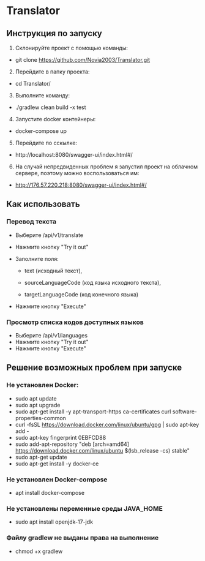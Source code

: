 # Translator
## Инструкция по запуску 
1. Склонируйте проект с помощью команды:
 * git clone https://github.com/Novia2003/Translator.git
2. Перейдите в папку проекта:
 * cd Translator/
3. Выполните команду:
* ./gradlew clean build -x test
4. Запустите docker контейнеры:
 * docker-compose up
5. Перейдите по сскылке:
 * http://localhost:8080/swagger-ui/index.html#/
6. На случай непредвиденных проблем я запустил проект на облачном сервере, поэтому можно воспользоваться им:
 * http://176.57.220.218:8080/swagger-ui/index.html#/

## Как использовать
### Перевод текста
* Выберите /api/v1/translate
* Нажмите кнопку "Try it out"
* Заполните поля:
   
  - text (исходный текст),

  - sourceLanguageCode (код языка исходного текста),

  - targetLanguageCode (код конечного языка)
* Нажмите кнопку "Execute"
### Просмотр списка кодов доступных языков
* Выберите /api/v1/languages
* Нажмите кнопку "Try it out"
* Нажмите кнопку "Execute"
## Решение возможных проблем при запуске
### Не установлен Docker:
* sudo apt update
* sudo apt upgrade
* sudo apt-get install -y apt-transport-https ca-certificates curl software-properties-common
* curl -fsSL https://download.docker.com/linux/ubuntu/gpg | sudo apt-key add -
* sudo apt-key fingerprint 0EBFCD88
* sudo add-apt-repository "deb [arch=amd64] https://download.docker.com/linux/ubuntu $(lsb_release -cs) stable"
* sudo apt-get update
* sudo apt-get install -y docker-ce
### Не установлен Docker-compose
* apt  install docker-compose
### Не установлены переменные среды JAVA_HOME
* sudo apt install openjdk-17-jdk
### Файлу gradlew не выданы права на выполнение
* chmod +x gradlew
